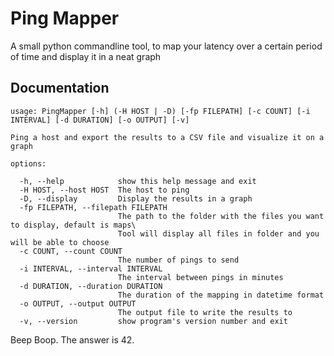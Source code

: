 # Ping Mapper
A small python commandline tool, to map your latency over a certain period of time and display it in a neat graph

## Documentation
```
usage: PingMapper [-h] (-H HOST | -D) [-fp FILEPATH] [-c COUNT] [-i INTERVAL] [-d DURATION] [-o OUTPUT] [-v]

Ping a host and export the results to a CSV file and visualize it on a graph

options:

  -h, --help            show this help message and exit
  -H HOST, --host HOST  The host to ping
  -D, --display         Display the results in a graph
  -fp FILEPATH, --filepath FILEPATH
                        The path to the folder with the files you want to display, default is maps\
                        Tool will display all files in folder and you will be able to choose
  -c COUNT, --count COUNT
                        The number of pings to send
  -i INTERVAL, --interval INTERVAL
                        The interval between pings in minutes
  -d DURATION, --duration DURATION
                        The duration of the mapping in datetime format
  -o OUTPUT, --output OUTPUT
                        The output file to write the results to
  -v, --version         show program's version number and exit
```
Beep Boop. The answer is 42.
